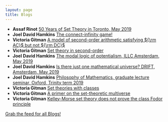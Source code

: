 ```yaml
---
layout: page
title: Blogs
---
```


* **Assaf Rinot** [50 Years of Set Theory in Toronto, May 2019](http://blog.assafrinot.com/?p=4577)
* **Joel David Hamkins** [The connect-infinity game!](http://jdh.hamkins.org/the-connect-infinity-game/)
* **Victoria Gitman** [A model of second-order arithmetic satisfying ${\rm AC}$ but not ${\rm DC}$](https://victoriagitman.github.io/talks/2019/04/26/a-model-of-second-order-arithmetic-satisfying-ac-but-not-dc.html)
* **Victoria Gitman** [Set theory in second-order](https://victoriagitman.github.io/talks/2019/04/19/set-theory-in-second-order.html)
* **Joel David Hamkins** [The modal logic of potentialism, ILLC Amsterdam, May 2019](http://jdh.hamkins.org/modal-logic-of-potentialism-amsterdam-may-2019/)
* **Joel David Hamkins** [Is there just one mathematical universe? DRIFT, Amsterdam, May 2019](http://jdh.hamkins.org/is-there-just-one-mathematical-universe-amsterdam-may-2019/)
* **Joel David Hamkins** [Philosophy of Mathematics, graduate lecture seminar, Oxford, Trinity term 2019](http://jdh.hamkins.org/philosophy-of-mathematics-graduate-oxford-tt19/)
* **Victoria Gitman** [Set theories with classes](https://victoriagitman.github.io/talks/2019/04/11/set-theories-with-classes.html)
* **Victoria Gitman** [A primer on the set-theoretic multiverse](https://victoriagitman.github.io/talks/2019/04/11/a-primer-on-the-set-theoretic-multiverse.html)
* **Victoria Gitman** [Kelley-Morse set theory does not prove the class Fodor principle](https://victoriagitman.github.io/publications/2019/04/11/kelley-morse-theory-does-not-prove-the-class-fodor-principle.html)

[Grab the feed for all Blogs!](Blogs.xml)
